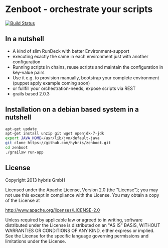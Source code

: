 Zenboot - orchestrate your scripts
==================================
[![Build Status](https://travis-ci.org/hybris/zenboot.png?branch=master)](https://travis-ci.org/hybris/zenboot)

## In a nutshell ##
* A kind of slim RunDeck with better Environment-support
* executing exactly the same in each environment just with another configuration
* Running scripts in chains, reuse scripts and maintain the configuration in key-value pairs
* Use it e.g. to provision manually, bootstrap your complete environment (puppet apply example coming soon)
* or fullfill your orchestration-needs, expose scripts via REST
* grails based 2.0.3

## Installation on a debian based system in a nutshell ##

``` bash
apt-get update
apt-get install unzip git wget openjdk-7-jdk
export JAVA_HOME=/usr/lib/jvm/default-java
git clone https://github.com/hybris/zenboot.git
cd zenboot
./grailsw run-app
```

## License ##
Copyright 2013 hybris GmbH

Licensed under the Apache License, Version 2.0 (the "License"); you may not use this except in compliance with the License. You may obtain a copy of the License at

http://www.apache.org/licenses/LICENSE-2.0

Unless required by applicable law or agreed to in writing, software distributed under the License is distributed on an "AS IS" BASIS, WITHOUT WARRANTIES OR CONDITIONS OF ANY KIND, either express or implied. See the License for the specific language governing permissions and limitations under the License.

